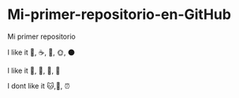 # Mi-primer-repositorio-en-GitHub

Mi primer repositorio

I like it :chocolate_bar:, :coffee:, :hamburger:, :sun_with_face:, :new_moon:

I like it :pizza:, :fries:, :tangerine:, :green_apple:

I dont like it :cat:,:sushi:, :alarm_clock:



